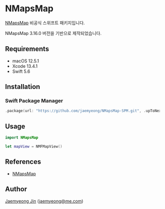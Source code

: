 # NMapsMap

[NMapsMap](https://github.com/navermaps/NMapsMap) 비공식 스위프트 패키지입니다.

NMapsMap 3.16.0 버전을 기반으로 제작되었습니다.

## Requirements

- macOS 12.5.1
- Xcode 13.4.1
- Swift 5.6

## Installation

### Swift Package Manager

```swift
.package(url: "https://github.com/jaemyeong/NMapsMap-SPM.git", .upToNextMajor(from: "3.16.0"))
```

## Usage

```swift
import NMapsMap

let mapView = NMFMapView()
```

## References

- [NMapsMap](https://github.com/navermaps/NMapsMap)

## Author

[Jaemyeong Jin](https://github.com/jaemyeong) ([jaemyeong@me.com](mailto:jaemyeong@me.com))
